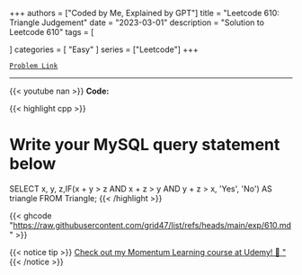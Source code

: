
+++
authors = ["Coded by Me, Explained by GPT"]
title = "Leetcode 610: Triangle Judgement"
date = "2023-03-01"
description = "Solution to Leetcode 610"
tags = [
    
]
categories = [
    "Easy"
]
series = ["Leetcode"]
+++



[`Problem Link`](https://leetcode.com/problems/triangle-judgement/description/)

---
{{< youtube nan >}}
**Code:**

{{< highlight cpp >}}
# Write your MySQL query statement below
SELECT x, y, z,IF(x + y > z AND x + z > y AND y + z > x, 'Yes', 'No') AS triangle FROM Triangle;
{{< /highlight >}}

{{< ghcode "https://raw.githubusercontent.com/grid47/list/refs/heads/main/exp/610.md" >}}

{{< notice tip >}}
[Check out my Momentum Learning course at Udemy! 🚀 "](https://www.udemy.com/course/blind-75-the-data-structures-and-algorithms-essentials/)
{{< /notice >}}

